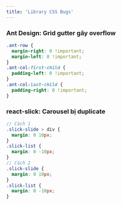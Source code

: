 ```yaml
---
title: 'Library CSS Bugs'
---
```


### Ant Design: Grid gutter gây overflow

```scss
.ant-row {
  margin-right: 0 !important;
  margin-left: 0 !important;
}
.ant-col:first-child {
  padding-left: 0 !important;
}
.ant-col:last-child {
  padding-right: 0 !important;
}
```

### react-slick: Carousel bị duplicate

```scss
// Cách 1
.slick-slide > div {
  margin: 0 10px;
}
.slick-list {
  margin: 0 -10px;
}
// Cách 2
.slick-slide {
  margin: 0 10px;
}
.slick-list {
  margin: 0 -10px;
}
```
